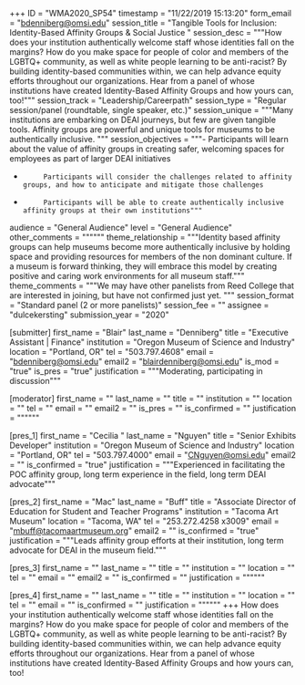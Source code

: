+++
ID = "WMA2020_SP54"
timestamp = "11/22/2019 15:13:20"
form_email = "bdenniberg@omsi.edu"
session_title = "Tangible Tools for Inclusion: Identity-Based Affinity Groups & Social Justice "
session_desc = """How does your institution authentically welcome staff whose identities fall on the margins? How do you make space for people of color and members of the LGBTQ+ community, as well as white people learning to be anti-racist? By building identity-based communities within, we can help advance equity efforts throughout our organizations. Hear from a panel of whose institutions have created Identity-Based Affinity Groups and how yours can, too!"""
session_track = "Leadership/Careerpath"
session_type = "Regular session/panel (roundtable, single speaker, etc.)"
session_unique = """Many institutions are embarking on DEAI journeys, but few are given tangible tools. Affinity groups are  powerful and unique tools for museums to be authentically inclusive. """
session_objectives = """-          Participants will learn about the value of affinity groups in creating safer, welcoming spaces for employees as part of larger DEAI initiatives

-          Participants will consider the challenges related to affinity groups, and how to anticipate and mitigate those challenges

-          Participants will be able to create authentically inclusive affinity groups at their own institutions"""
audience = "General Audience"
level = "General Audience"
other_comments = """"""
theme_relationship = """Identity based affinity groups can help museums become more authentically inclusive by holding space and providing resources for members of the non dominant culture. If a museum is forward thinking, they will embrace this model by creating positive and caring work environments for all museum staff."""
theme_comments = """We may have other panelists from Reed College that are interested in joining, but have not confirmed just yet. """
session_format = "Standard panel (2 or more panelists)"
session_fee = ""
assignee = "dulcekersting"
submission_year = "2020"

[submitter]
first_name = "Blair"
last_name = "Denniberg"
title = "Executive Assistant | Finance"
institution = "Oregon Museum of Science and Industry"
location = "Portland, OR"
tel = "503.797.4608"
email = "bdenniberg@omsi.edu"
email2 = "blairdenniberg@omsi.edu"
is_mod = "true"
is_pres = "true"
justification = """Moderating, participating in discussion"""

[moderator]
first_name = ""
last_name = ""
title = ""
institution = ""
location = ""
tel = ""
email = ""
email2 = ""
is_pres = ""
is_confirmed = ""
justification = """"""

[pres_1]
first_name = "Cecilia "
last_name = "Nguyen"
title = "Senior Exhibits Developer"
institution = "Oregon Museum of Science and Industry"
location = "Portland, OR"
tel = "503.797.4000"
email = "CNguyen@omsi.edu"
email2 = ""
is_confirmed = "true"
justification = """Experienced in facilitating the POC affinity group, long term experience in the field, long term DEAI advocate"""

[pres_2]
first_name = "Mac"
last_name = "Buff"
title = "Associate Director of Education for Student and Teacher Programs"
institution = "Tacoma Art Museum"
location = "Tacoma, WA"
tel = "253.272.4258 x3009"
email = "mbuff@tacomaartmuseum.org"
email2 = ""
is_confirmed = "true"
justification = """Leads affinity group efforts at their institution, long term advocate for DEAI in the museum field."""

[pres_3]
first_name = ""
last_name = ""
title = ""
institution = ""
location = ""
tel = ""
email = ""
email2 = ""
is_confirmed = ""
justification = """"""

[pres_4]
first_name = ""
last_name = ""
title = ""
institution = ""
location = ""
tel = ""
email = ""
is_confirmed = ""
justification = """"""
+++
How does your institution authentically welcome staff whose identities fall on the margins? How do you make space for people of color and members of the LGBTQ+ community, as well as white people learning to be anti-racist? By building identity-based communities within, we can help advance equity efforts throughout our organizations. Hear from a panel of whose institutions have created Identity-Based Affinity Groups and how yours can, too!